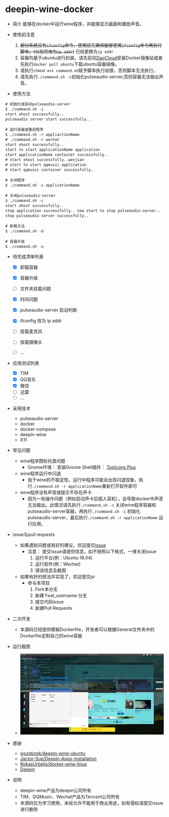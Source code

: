 # deepin-wine-docker

* 简介
    能够在docker中运行wine程序，并能够显示画面和播放声音。

* 使用前注意
    1. ~~部分系统没有`ifconfig`命令，使用前先确保能够使用`ifconfig`命令再执行脚本。(以后将改为`ip addr`)~~ 已经更换为`ip addr`
    2. 容器均基于ubuntu进行封装，请先前往[DaoCloud](https://www.daocloud.io/mirror#accelerator-doc)安装Docker镜像站或者先执行`docker pull ubuntu`下载ubuntu容器镜像。
    3. 请执行`chmod a+x command.sh`赋予脚本执行权限，否则脚本无法执行。
    4. 请先执行`./command.sh -i`初始化pulseaudio-server,否则容器无法输出声音。

* 使用方法
``` shell
# 初始化或启动pulseaudio-server
$ ./command.sh -i
start xhost successfully..
pulseaudio server start successfully..

# 运行容器或重启程序
$ ./command.sh -r appliactionName
# ./command.sh -r wechat
start xhost successfully..
start to start applicationName application
start applicationName container successfully..
# start xhost successfully..wenjian
# start to start qqmusic application
# start qqmusic container successfully..

# 关闭程序
$ ./command.sh -s applicationName

# 关闭pulseaudio-server
$ ./command.sh -c 
start xhost successfully..
stop application successfully.. now start to stop pulseaudio-server..
stop pulseaudio server successfully..

# 卸载方法
$ ./command.sh -d

# 容器升级
$ ./command.sh -u
```

* 待完成清单列表
    - [x] 卸载容器
    - [x] 容器升级
    - [ ] 文件夹挂载问题
    - [x] 时间问题
    - [x] pulseaudio-server 启动判断
    - [x] ifconfig 改为 ip addr
    - [ ] 挂载麦克风
    - [ ] 挂载摄像头
    - [ ] ...


* 应用测试列表
    - [x] TIM
    - [x] QQ音乐
    - [x] 微信
    - [ ] 迅雷
    - [ ] ...

* 采用技术
    * pulseaudio-server
    * docker
    * docker-compose
    * deepin-wine
    * X11
    

* 常见问题
    * wine程序图标托盘问题
        * Gnome环境： 安装Gnome Shell插件： [TopIcons Plus](https://extensions.gnome.org/extension/1031/topicons/)
    * wine程序运行中闪退
        * 由于wine的不稳定性，运行中程序可能会出现闪退现象，执行`./command.sh -r applicationName`重新打开软件即可
    * wine程序没有声音或提示不存在声卡
        * 因为一些操作问题（例如启动声卡后插入耳机），会导致docker中声音无法输出。此情况请先执行`./command.sh -c` 关闭wine程序容器和pulseaudio-server容器，再执行`./command.sh -i` 初始化pulseaudio-server，最后执行`./command.sh -r applicationName` 运行应用。


* issue与pull requests
    * 如果遇到问题或有好的建议，欢迎提交[issue](https://github.com/gorquan/deepin-wine-docker/issues)
        * 注意： 提交issue请提供信息，如不按照以下格式，一律关闭issue
            1. 运行平台(例：Ubuntu 18.04)
            2. 运行软件(例：Wechat)
            3. 错误信息及截图
    * 如果有好的想法并实现了，欢迎提交pr
        * 参与本项目
            1. Fork本分支
            2. 新建 Feat_username 分支
            3. 提交代码issue
            4. 新建Pull Requests

* 二次开发
    * 本源码已经提供模板Dockerfile，开发者可以根据General文件夹中的Dockerfile定制自己的wine容器

* 运行截图
    * ![Demo](./png/1.png)

* 感谢
    * [wszqkzqk/deepin-wine-ubuntu](https://github.com/wszqkzqk/deepin-wine-ubuntu)
    * [Jactor-Sue/Deepin-Apps-Installation](https://github.com/Jactor-Sue/Deepin-Apps-Installation)
    * [RokasUrbelis/docker-wine-linux](https://github.com/RokasUrbelis/docker-wine-linux)
    * [Deepin](https://www.deepin.org/zh/)

* 说明
    * deepin-wine产品为deepin公司所有
    * TIM、QQMusic、Wechat产品为Tencent公司所有
    * 本源码仅为学习使用，未经允许不能用于商业用途，如有侵权请提交issue进行删除
